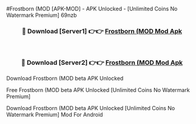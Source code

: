#Frostborn (MOD [APK-MOD] - APK Unlocked - [Unlimited Coins No Watermark Premium] 69nzb



<div align="center">

<h3>🔴 Download [Server1] 👉👉 <a href="https://momento.my/?title=Frostborn_(MOD">Frostborn (MOD Mod Apk</a></h3><br>

<h3>🔴 Download [Server2] 👉👉 <a href="https://momento.my/?title=Frostborn_(MOD">Frostborn (MOD Mod Apk</a></h3>
</div>



Download Frostborn (MOD beta APK Unlocked

Free Frostborn (MOD beta APK Unlocked [Unlimited Coins No Watermark Premium]

Download Frostborn (MOD beta APK Unlocked [Unlimited Coins No Watermark Premium] Mod For Android
